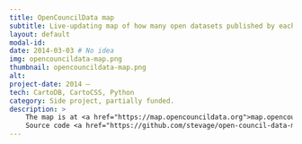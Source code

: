 ```yaml
---
title: OpenCouncilData map
subtitle: Live-updating map of how many open datasets published by each local government in Australia.
layout: default
modal-id: 
date: 2014-03-03 # No idea
img: opencouncildata-map.png
thumbnail: opencouncildata-map.png
alt: 
project-date: 2014 –
tech: CartoDB, CartoCSS, Python
category: Side project, partially funded.
description: >
    The map is at <a href="https://map.opencouncildata.org">map.opencouncildata.org</a>.<br>
    Source code <a href="https://github.com/stevage/open-council-data-map">here</a>.
---
```

